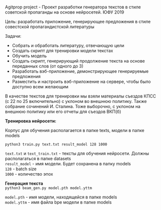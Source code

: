 Agitprop project - Проект разработки генератора текстов в стиле советской пропаганды на основе нейросетей. ЮФУ 2019


Цель: разработать приложение, генерирующее предложения в стиле совестской пропагандистской литературы

Задачи:
- Собрать и обработать литературу, отвечающую цели
- Создать скрипт для тренировки модели текстах
- Обучить модель
- Создать скрипт, генерирующий продолжение текста на основе переданных слов (от одного до 3)
- Разработать вэб-приложение, демонстрирующее генерируемые предложения
- Разместить и настроить вэб-приложение на сервере, чтобы было доступно всем желающим

В качестве текстов для тренировки мы взяли материалы съездов КПСС (с 22 по 25 включительно) с уклоном во внешнюю политику. Также собрание сочинений И. Сталина. Тоже выборочно, с уклоном на внешнюю политику или его отчеты для съездов ВКП(б)

<strong>Тренировка нейросети:</strong><br/>

Корпус для обучения располагается в папке texts, модели в папке models

`python3 train.py text.txt result_model 128 1000`

`text.txt` и `text_train.txt` - тексты для обучения нейросети. Должны располагаться в папке datasets<br/>
`result_model` - имя модели. Будет сохранена в папку models<br/>
`128` - batch size<br/>
`1000` - количество эпох<br/>

<strong>Генерация текста</strong><br/>
`python3 beam_gen.py model.pth model.yttm`

`model.pth` - имя модели, находящейся в папке models<br/>
`model.yttm` - имя файла bpe модели в папке models<br/>
